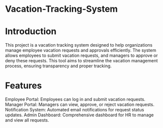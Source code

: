 # Vacation-Tracking-System

# Introduction

This project is a vacation tracking system designed to help organizations manage employee vacation requests and approvals efficiently. The system allows employees to submit vacation requests, and managers to approve or deny these requests. This tool aims to streamline the vacation management process, ensuring transparency and proper tracking.

# Features

Employee Portal: Employees can log in and submit vacation requests.
Manager Portal: Managers can view, approve, or reject vacation requests.
Notification System: Automated email notifications for request status updates.
Admin Dashboard: Comprehensive dashboard for HR to manage and view all requests.
